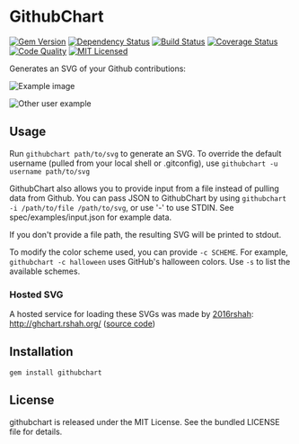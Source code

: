 GithubChart
============

[![Gem Version](https://img.shields.io/gem/v/githubchart.svg)](https://rubygems.org/gems/githubchart)
[![Dependency Status](https://img.shields.io/gemnasium/akerl/githubchart.svg)](https://gemnasium.com/akerl/githubchart)
[![Build Status](https://img.shields.io/circleci/project/akerl/githubchart.svg)](https://circleci.com/gh/akerl/githubchart)
[![Coverage Status](https://img.shields.io/codecov/c/github/akerl/githubchart.svg)](https://codecov.io/github/akerl/githubchart)
[![Code Quality](https://img.shields.io/codacy/e8ee7e2aba4c4a01b93d5c0493bef68b.svg)](https://www.codacy.com/app/akerl/githubchart)
[![MIT Licensed](https://img.shields.io/badge/license-MIT-green.svg)](https://tldrlegal.com/license/mit-license)

Generates an SVG of your Github contributions:

![Example image](http://akerl.github.io/githubchart/chart.svg)

![Other user example](http://akerl.github.io/githubchart/other_user.svg)

## Usage

Run `githubchart path/to/svg` to generate an SVG. To override the default username (pulled from your local shell or .gitconfig), use `githubchart -u username path/to/svg`

GithubChart also allows you to provide input from a file instead of pulling data from Github. You can pass JSON to GithubChart by using `githubchart -i /path/to/file /path/to/svg`, or use '-' to use STDIN. See spec/examples/input.json for example data.

If you don't provide a file path, the resulting SVG will be printed to stdout.

To modify the color scheme used, you can provide `-c SCHEME`. For example, `githubchart -c halloween` uses GitHub's halloween colors. Use `-s` to list the available schemes.

### Hosted SVG

A hosted service for loading these SVGs was made by [2016rshah](https://github.com/2016rshah): http://ghchart.rshah.org/ ([source code](https://github.com/2016rshah/githubchart-api))

## Installation

    gem install githubchart

## License

githubchart is released under the MIT License. See the bundled LICENSE file for details.

